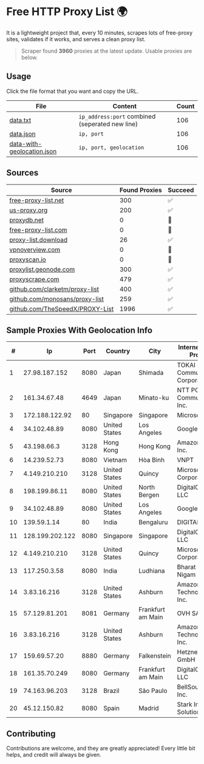 
# Free HTTP Proxy List 🌍

It is a lightweight project that, every 10 minutes, scrapes lots of free-proxy sites, validates if it works, and serves a clean proxy list.


> Scraper found **3960** proxies at the latest update. Usable proxies are below.

## Usage

Click the file format that you want and copy the URL.


|File|Content|Count|
|----|-------|-----|
|[data.txt](https://raw.githubusercontent.com/themiralay/Proxy-List-World/master/data.txt)|`ip_address:port` combined (seperated new line)|106|
|[data.json](https://raw.githubusercontent.com/themiralay/Proxy-List-World/master/data.json)|`ip, port`|106|
|[data-with-geolocation.json](https://raw.githubusercontent.com/themiralay/Proxy-List-World/master/data-with-geolocation.json)|`ip, port, geolocation`|106|

## Sources

|Source|Found Proxies|Succeed|
|------|-------------|-------|
|[free-proxy-list.net](https://free-proxy-list.net)|300|✅|
|[us-proxy.org](https://www.us-proxy.org)|200|✅|
|[proxydb.net](http://proxydb.net)|0|🚫|
|[free-proxy-list.com](https://free-proxy-list.com/?page=&port=&type%5B%5D=http&type%5B%5D=https&up_time=0&search=Search)|0|🚫|
|[proxy-list.download](https://www.proxy-list.download/HTTP)|26|✅|
|[vpnoverview.com](https://vpnoverview.com/privacy/anonymous-browsing/free-proxy-servers)|0|🚫|
|[proxyscan.io](https://www.proxyscan.io)|0|🚫|
|[proxylist.geonode.com](https://proxylist.geonode.com/api/proxy-list?limit=300&page=1&sort_by=lastChecked&sort_type=desc&protocols=http,https)|300|✅|
|[proxyscrape.com](https://api.proxyscrape.com/v2/?request=displayproxies&protocol=http&timeout=10000&country=all&ssl=all&anonymity=all)|479|✅|
|[github.com/clarketm/proxy-list](https://raw.githubusercontent.com/clarketm/proxy-list/master/proxy-list-raw.txt)|400|✅|
|[github.com/monosans/proxy-list](https://raw.githubusercontent.com/monosans/proxy-list/main/proxies/http.txt)|259|✅|
|[github.com/TheSpeedX/PROXY-List](https://raw.githubusercontent.com/TheSpeedX/PROXY-List/master/http.txt)|1996|✅|


## Sample Proxies With Geolocation Info

|#|Ip|Port|Country|City|Internet Service Provider|
|-|--|----|-------|----|-------------------------|
|1|27.98.187.152|8080|Japan|Shimada|TOKAI Communications Corporation|
|2|161.34.67.48|4649|Japan|Minato-ku|NTT PC Communications, Inc.|
|3|172.188.122.92|80|Singapore|Singapore|Microsoft|
|4|34.102.48.89|8080|United States|Los Angeles|Google LLC|
|5|43.198.66.3|3128|Hong Kong|Hong Kong|Amazon.com, Inc.|
|6|14.239.52.73|8080|Vietnam|Hòa Bình|VNPT|
|7|4.149.210.210|3128|United States|Quincy|Microsoft Corporation|
|8|198.199.86.11|8080|United States|North Bergen|DigitalOcean, LLC|
|9|34.102.48.89|8080|United States|Los Angeles|Google LLC|
|10|139.59.1.14|80|India|Bengaluru|DIGITALOCEAN|
|11|128.199.202.122|8080|Singapore|Singapore|DigitalOcean, LLC|
|12|4.149.210.210|3128|United States|Quincy|Microsoft Corporation|
|13|117.250.3.58|8080|India|Ludhiana|Bharat Sanchar Nigam Ltd|
|14|3.83.16.216|3128|United States|Ashburn|Amazon Technologies Inc.|
|15|57.129.81.201|8081|Germany|Frankfurt am Main|OVH SAS|
|16|3.83.16.216|3128|United States|Ashburn|Amazon Technologies Inc.|
|17|159.69.57.20|8880|Germany|Falkenstein|Hetzner Online GmbH|
|18|161.35.70.249|8080|Germany|Frankfurt am Main|DigitalOcean, LLC|
|19|74.163.96.203|3128|Brazil|São Paulo|BellSouth.net Inc.|
|20|45.12.150.82|8080|Spain|Madrid|Stark Industries Solutions LTD|



## Contributing

Contributions are welcome, and they are greatly appreciated! Every
little bit helps, and credit will always be given.

